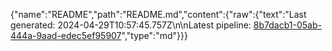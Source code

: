 {"name":"README","path":"README.md","content":{"raw":{"text":"Last generated: 2024-04-29T10:57:45.757Z\n\nLatest pipeline: [8b7dacb1-05ab-444a-9aad-edec5ef95907](/pipeline/8b7dacb1-05ab-444a-9aad-edec5ef95907)","type":"md"}}}